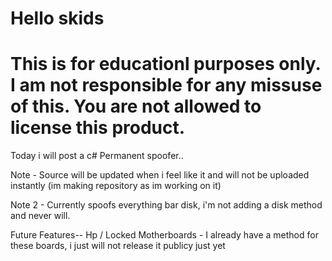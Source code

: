 # Hello skids

# This is for educationl purposes only. I am not responsible for any missuse of this. You are not allowed to license this product.

Today i will post a c# Permanent spoofer..

Note - Source will be updated when i feel like it and will not be uploaded instantly (im making repository as im working on it)

Note 2 - Currently spoofs everything bar disk, i'm not adding a disk method and never will.

Future Features--
Hp / Locked Motherboards - I already have a method for these boards, i just will not release it publicy just yet
